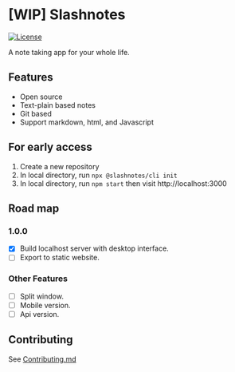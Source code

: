 # [WIP] Slashnotes

[![License](https://img.shields.io/github/license/slashnotes/slashnotes?color=blue)](https://github.com/slashnotes/slashnotes/blob/main/LICENSE.md)

A note taking app for your whole life.

## Features

- Open source
- Text-plain based notes
- Git based
- Support markdown, html, and Javascript

## For early access

1. Create a new repository
2. In local directory, run `npx @slashnotes/cli init`
3. In local directory, run `npm start` then visit http://localhost:3000

## Road map

### 1.0.0

- [x] Build localhost server with desktop interface.
- [ ] Export to static website.

### Other Features

- [ ] Split window.
- [ ] Mobile version.
- [ ] Api version.

## Contributing

See [Contributing.md](./Contributing.md)
